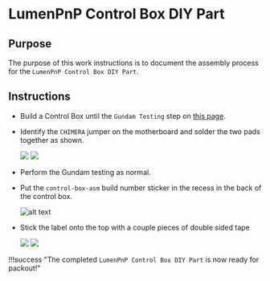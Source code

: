 # LumenPnP Control Box DIY Part

## Purpose

The purpose of this work instructions is to document the assembly process for the `LumenPnP Control Box DIY Part`.

## Instructions

- Build a Control Box until the `Gundam Testing` step on [this page](/lumen/control-box/).

- Identify the `CHIMERA` jumper on the motherboard and solder the two pads together as shown.

    ![](img/IMG_0418.webp)
    ![](img/IMG_0419.webp)

- Perform the Gundam testing as normal.

- Put the `control-box-asm` build number sticker in the recess in the back of the control box.

    ![alt text](img/IMG_2015.webp)

- Stick the label onto the top with a couple pieces of double sided tape

    ![](img/IMG_0420.webp)
    ![](img/IMG_0422.webp)

!!!success "The completed `LumenPnP Control Box DIY Part` is now ready for packout!"
